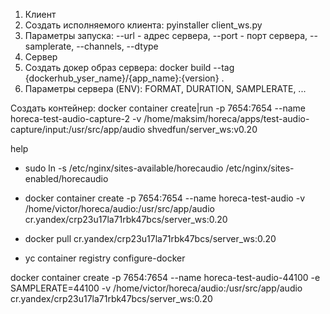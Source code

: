 1. Клиент
2. Создать исполняемого клиента: pyinstaller client_ws.py
3. Параметры запуска: --url - адрес сервера, --port - порт сервера, --samplerate, --channels, --dtype 
4. Сервер
5. Создать докер образ сервера: docker build --tag {dockerhub_yser_name}/{app_name}:{version} .
6. Параметры сервера (ENV): FORMAT, DURATION, SAMPLERATE, ...

Создать контейнер:
docker container create|run -p 7654:7654 --name horeca-test-audio-capture-2 -v /home/maksim/horeca/apps/test-audio-capture/input:/usr/src/app/audio shvedfun/server_ws:v0.20

help
- sudo ln -s /etc/nginx/sites-available/horecaudio /etc/nginx/sites-enabled/horecaudio

- docker container create -p 7654:7654 --name horeca-test-audio -v /home/victor/horeca/audio:/usr/src/app/audio cr.yandex/crp23u17la71rbk47bcs/server_ws:0.20

- docker pull cr.yandex/crp23u17la71rbk47bcs/server_ws:0.20

- yc container registry configure-docker

docker container create -p 7654:7654 --name horeca-test-audio-44100 -e SAMPLERATE=44100 -v /home/victor/horeca/audio:/usr/src/app/audio cr.yandex/crp23u17la71rbk47bcs/server_ws:0.20